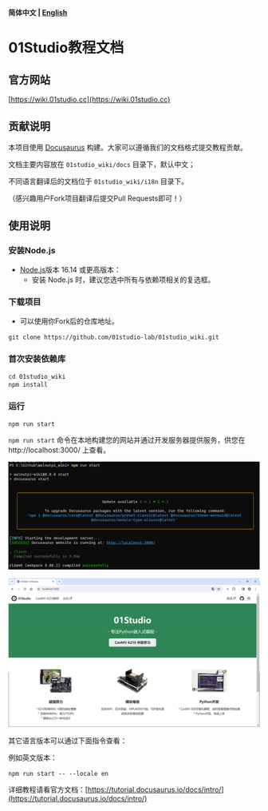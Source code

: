**简体中文 | [English](./README_en.md)**<br>

# 01Studio教程文档

## 官方网站

[https://wiki.01studio.cc](https://wiki.01studio.cc)

## 贡献说明

本项目使用 [Docusaurus](https://docusaurus.io/) 构建。大家可以遵循我们的文档格式提交教程贡献。

文档主要内容放在 `01studio_wiki/docs` 目录下，默认中文；

不同语言翻译后的文档位于 `01studio_wiki/i18n` 目录下。

（感兴趣用户Fork项目翻译后提交Pull Requests即可！）

## 使用说明

### 安装Node.js

* [Node.js](https://nodejs.org/en/download/)版本 16.14 或更高版本：
  * 安装 Node.js 时，建议您选中所有与依赖项相关的复选框。

### 下载项目

* 可以使用你Fork后的仓库地址。

```
git clone https://github.com/01studio-lab/01studio_wiki.git
```

### 首次安装依赖库
```
cd 01studio_wiki
npm install
```

### 运行
```
npm run start
```

`npm run start` 命令在本地构建您的网站并通过开发服务器提供服务，供您在 http://localhost:3000/ 上查看。

![readme1](./static/img/readme1.png)

![readme2](./static/img/readme2.png)

其它语言版本可以通过下面指令查看：

例如英文版本：
```
npm run start -- --locale en
```

详细教程请看官方文档：[https://tutorial.docusaurus.io/docs/intro/](https://tutorial.docusaurus.io/docs/intro/)